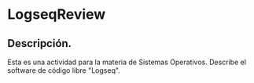 # LogseqReview

## Descripción.

Esta es una actividad para la materia de Sistemas Operativos. Describe el software de código libre "Logseq".
